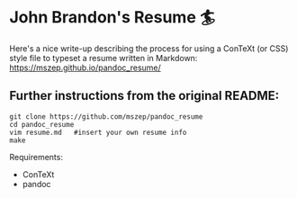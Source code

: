 John Brandon's Resume :surfer:
===================

Here's a nice write-up describing the process for using a ConTeXt (or CSS) style file to typeset a resume written in Markdown:
    https://mszep.github.io/pandoc_resume/

## Further instructions from the original README:

    git clone https://github.com/mszep/pandoc_resume
    cd pandoc_resume
    vim resume.md   #insert your own resume info
    make

Requirements:

 * ConTeXt
 * pandoc
